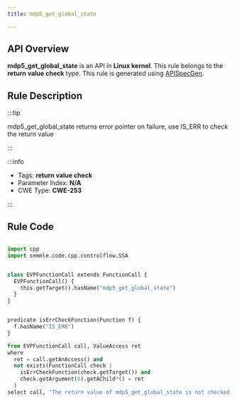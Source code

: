 ```yaml
---
title: mdp5_get_global_state

---
```



## API Overview
**mdp5_get_global_state** is an API in **Linux kernel**. This rule belongs to the **return value check** type. This rule is generated using [APISpecGen](../../tools/APISpecGen).
## Rule Description

:::tip

mdp5_get_global_state returns error pointer on failure, use IS_ERR to check the return value

:::

:::info

- Tags: **return value check**
- Parameter Index: **N/A**
- CWE Type: **CWE-253**

:::

## Rule Code
```python

import cpp
import semmle.code.cpp.controlflow.SSA


class EVPFunctionCall extends FunctionCall {
  EVPFunctionCall() {
    this.getTarget().hasName("mdp5_get_global_state")
  }
}


predicate isErrCheckFunction(Function f) {
  f.hasName("IS_ERR") 
}

from EVPFunctionCall call, ValueAccess ret
where
  ret = call.getAnAccess() and
  not exists(FunctionCall check |
    isErrCheckFunction(check.getTarget()) and
    check.getArgument(0).getAChild*() = ret
  )
select call, "The return value of mdp5_get_global_state is not checked with IS_ERR."
    
```